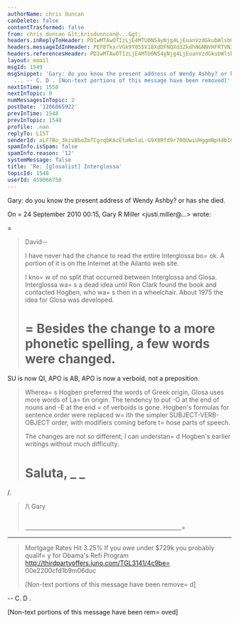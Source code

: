 ```yaml
---
authorName: chris duncan
canDelete: false
contentTrasformed: false
from: chris duncan &lt;krisdunncan@...&gt;
headers.inReplyToHeader: PDIwMTAwOTIzLjE4MTU0NS4yNjg4LjEuanVzdGkubWlsbGVyQGp1bm8uY29tPg==
headers.messageIdInHeader: PEFBTkxrVGk9Y055V1BXdDFNQXd3ZkdhNGNNVHFRTVN3ay1wTlFMZG4zT2FVcUBtYWlsLmdtYWlsLmNvbT4=
headers.referencesHeader: PDIwMTAwOTIzLjE4MTU0NS4yNjg4LjEuanVzdGkubWlsbGVyQGp1bm8uY29tPg==
layout: email
msgId: 1549
msgSnippet: 'Gary: do you know the present address of Wendy Ashby? or has she died.
  ... -- C. D . [Non-text portions of this message have been removed]'
nextInTime: 1550
nextInTopic: 0
numMessagesInTopic: 2
postDate: '1286065922'
prevInTime: 1548
prevInTopic: 1548
profile: .nan
replyTo: LIST
senderId: aLF7Bo_3kzv8boZmTCgrqbKAcEtoNolaL-G9X8Rfd9r700UwiUHggmNp44bIGfbKc3vuyx-WsE621VHF9RvhISFGeoViG_5oihMX
spamInfo.isSpam: false
spamInfo.reason: '12'
systemMessage: false
title: 'Re: [glosalist] Interglossa'
topicId: 1548
userId: 459066750
---
```


Gary: do you know the present address of Wendy Ashby? or has she died.

On =
24 September 2010 00:15, Gary R Miller <justi.miller@...> wrote:

>
>
=
> David--
>
> I have never had the chance to read the entire Interglossa bo=
ok. A
> portion of it is on the Internet at the Ailanto web site.
>
> I kno=
w of no split that occurred between Interglossa and Glosa.
> Interglossa wa=
s a dead idea until Ron Clark found the book and contacted
> Hogben, who wa=
s then in a wheelchair. About 1975 the idea for Glosa was
> developed.
>
> =
Besides the change to a more phonetic spelling, a few words were changed.
>=
 SU is now QI, APO is AB, APO is now a verboid, not a preposition.
> Wherea=
s Hogben preferred the words of Greek origin, Glosa uses more words
> of La=
tin origin. The tendency to put -O at the end of nouns and -E at
> the end =
of verboids is gone. Hogben's formulas for sentence order were
> replaced w=
ith the simpler SUBJECT-VERB-OBJECT order, with modifiers
> coming before t=
hose parts of speech.
>
> The changes are not so different; I can understan=
d Hogben's earlier
> writings without much difficulty.
>
> Saluta,
> _ _
> =
/.
> /\ Gary
> ##
> _______________________________________________________=
___
> Mortgage Rates Hit 3.25%
> If you owe under $729k you probably qualif=
y for Obama's Refi Program
> http://thirdpartyoffers.juno.com/TGL3141/4c9be=
00e2200cfd1b9m06duc
>
> [Non-text portions of this message have been remove=
d]
>
>  
>



-- 
C. D .


[Non-text portions of this message have been rem=
oved]


